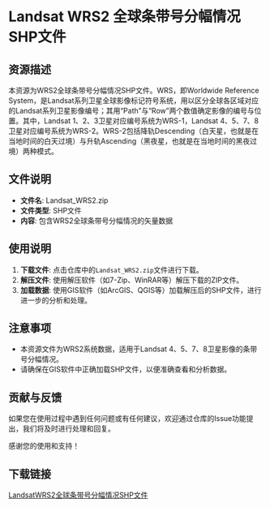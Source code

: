 # Landsat WRS2 全球条带号分幅情况SHP文件

## 资源描述

本资源为WRS2全球条带号分幅情况SHP文件。WRS，即Worldwide Reference System，是Landsat系列卫星全球影像标记符号系统，用以区分全球各区域对应的Landsat系列卫星影像编号；其用“Path”与“Row”两个数值确定影像的编号与位置。其中，Landsat 1、2、3卫星对应编号系统为WRS-1，Landsat 4、5、7、8卫星对应编号系统为WRS-2。WRS-2包括降轨Descending（白天星，也就是在当地时间的白天过境）与升轨Ascending（黑夜星，也就是在当地时间的黑夜过境）两种模式。

## 文件说明

- **文件名**: Landsat_WRS2.zip
- **文件类型**: SHP文件
- **内容**: 包含WRS2全球条带号分幅情况的矢量数据

## 使用说明

1. **下载文件**: 点击仓库中的`Landsat_WRS2.zip`文件进行下载。
2. **解压文件**: 使用解压软件（如7-Zip、WinRAR等）解压下载的ZIP文件。
3. **加载数据**: 使用GIS软件（如ArcGIS、QGIS等）加载解压后的SHP文件，进行进一步的分析和处理。

## 注意事项

- 本资源文件为WRS2系统数据，适用于Landsat 4、5、7、8卫星影像的条带号分幅情况。
- 请确保在GIS软件中正确加载SHP文件，以便准确查看和分析数据。

## 贡献与反馈

如果您在使用过程中遇到任何问题或有任何建议，欢迎通过仓库的Issue功能提出，我们将及时进行处理和回复。

感谢您的使用和支持！

## 下载链接

[LandsatWRS2全球条带号分幅情况SHP文件](https://pan.quark.cn/s/4bbae9e2412c)